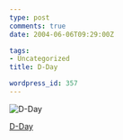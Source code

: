 ```yaml
---
type: post
comments: true
date: 2004-06-06T09:29:00Z

tags:
- Uncategorized
title: D-Day

wordpress_id: 357
---
```


![D-Day](/images/d.png)  

[D-Day](http://en.wikipedia.org/wiki/Normandy_Landings)
